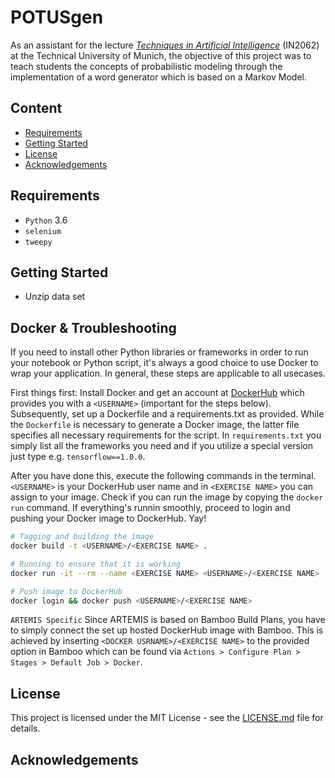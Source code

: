 # POTUSgen

As an assistant for the lecture [*Techniques in Artificial Intelligence*](https://campus.tum.de/tumonline/wbLv.wbShowLVDetail?pStpSpNr=950430848&pSpracheNr=2) (IN2062) at the Technical University of Munich, the objective of this project was to teach students the concepts of probabilistic modeling through the implementation of a word generator which is based on a Markov Model.

## Content
<!-- START doctoc generated TOC please keep comment here to allow auto update -->
<!-- DON'T EDIT THIS SECTION, INSTEAD RE-RUN doctoc TO UPDATE -->


- [Requirements](#requirements)
- [Getting Started](#getting-started)
- [License](#license)
- [Acknowledgements](#acknowledgements)

<!-- END doctoc generated TOC please keep comment here to allow auto update -->

## Requirements

<!-- TODO: Define Pyhton version -->
- `Python` 3.6
- `selenium`
- `tweepy`

## Getting Started

<!-- TODO: Add Starting Guide -->
- Unzip data set

## Docker & Troubleshooting

If you need to install other Python libraries or frameworks in order to run your notebook or Python script, it's always a good choice to use Docker to wrap your application. In general, these steps are applicable to all usecases. 

First things first: Install Docker and get an account at [DockerHub](https://hub.docker.com/) which provides you with a `<USERNAME>` (important for the steps below).
Subsequently, set up a Dockerfile and a requirements.txt as provided. While the `Dockerfile` is necessary to generate a Docker image, the latter file specifies all necessary requirements for the script. In `requirements.txt` you simply list all the frameworks you need and if you utilize a special version just type e.g. `tensorflow==1.0.0`.

After you have done this, execute the following commands in the terminal. `<USERNAME>` is your DockerHub user name and in `<EXERCISE NAME>` you can assign to your image. Check if you can run the image by copying the `docker run` command. If everything's runnin smoothly, proceed to login and pushing your Docker image to DockerHub. Yay!

```bash
# Tagging and building the image
docker build -t <USERNAME>/<EXERCISE NAME> .

# Running to ensure that it is working
docker run -it --rm --name <EXERCISE NAME> <USERNAME>/<EXERCISE NAME>

# Push image to DockerHub
docker login && docker push <USERNAME>/<EXERCISE NAME>
```

`ARTEMIS Specific` Since ARTEMIS is based on Bamboo Build Plans, you have to simply connect the set up hosted DockerHub image with Bamboo. This is achieved by inserting `<DOCKER USRNAME>/<EXERCISE NAME>` to the provided option in Bamboo which can be found via `Actions > Configure Plan > Stages > Default Job > Docker`.


## License

This project is licensed under the MIT License - see the [LICENSE.md](https://github.com/lukaschoebel/POTUSgen/blob/develop/LICENSE) file for details.

## Acknowledgements
